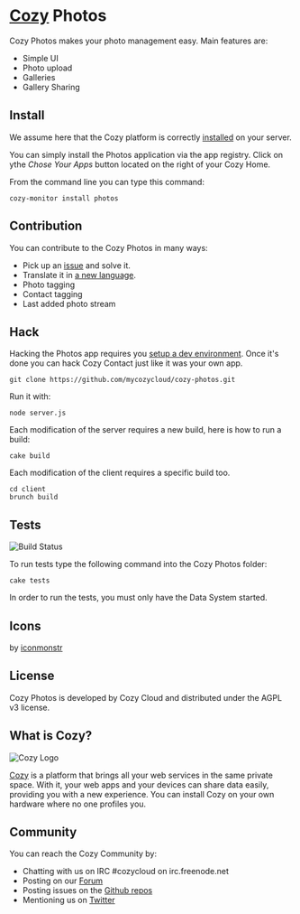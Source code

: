 # [Cozy](http://cozy.io) Photos

Cozy Photos makes your photo management easy. Main features are: 

* Simple UI
* Photo upload
* Galleries
* Gallery Sharing

## Install

We assume here that the Cozy platform is correctly [installed](http://cozy.io/host/install.html)
 on your server.

You can simply install the Photos application via the app registry. Click on ythe *Chose Your Apps* button located on the right of your Cozy Home.

From the command line you can type this command:

    cozy-monitor install photos


## Contribution

You can contribute to the Cozy Photos in many ways:

* Pick up an [issue](https://github.com/mycozycloud/cozy-photos/issues?state=open) and solve it.
* Translate it in [a new language](https://github.com/mycozycloud/cozy-photos/tree/master/client/app/locales).
* Photo tagging
* Contact tagging
* Last added photo stream


## Hack

Hacking the Photos app requires you [setup a dev environment](http://cozy.io/hack/getting-started/). Once it's done you can hack Cozy Contact just like it was your own app.

    git clone https://github.com/mycozycloud/cozy-photos.git

Run it with:

    node server.js

Each modification of the server requires a new build, here is how to run a
build:

    cake build

Each modification of the client requires a specific build too.

    cd client
    brunch build

## Tests

![Build
Status](https://travis-ci.org/mycozycloud/cozy-photos.png?branch=master)

To run tests type the following command into the Cozy Photos folder:

    cake tests

In order to run the tests, you must only have the Data System started.

## Icons

by [iconmonstr](http://iconmonstr.com/)

## License

Cozy Photos is developed by Cozy Cloud and distributed under the AGPL v3 license.

## What is Cozy?

![Cozy Logo](https://raw.github.com/mycozycloud/cozy-setup/gh-pages/assets/images/happycloud.png)

[Cozy](http://cozy.io) is a platform that brings all your web services in the
same private space.  With it, your web apps and your devices can share data
easily, providing you
with a new experience. You can install Cozy on your own hardware where no one
profiles you.

## Community

You can reach the Cozy Community by:

* Chatting with us on IRC #cozycloud on irc.freenode.net
* Posting on our [Forum](https://groups.google.com/forum/?fromgroups#!forum/cozy-cloud)
* Posting issues on the [Github repos](https://github.com/mycozycloud/)
* Mentioning us on [Twitter](http://twitter.com/mycozycloud)
